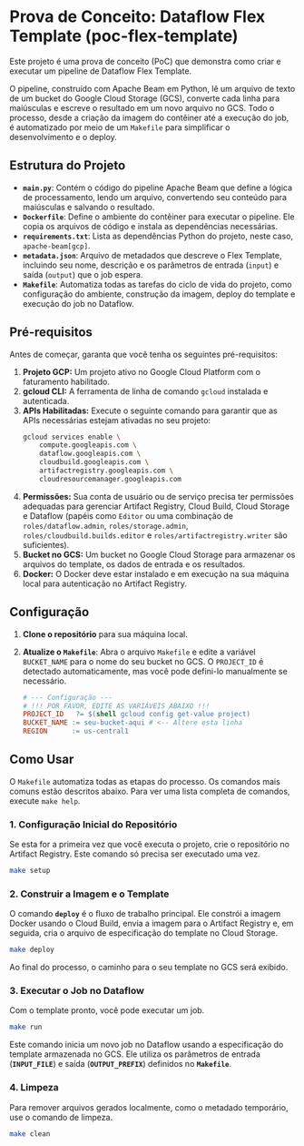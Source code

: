 # Prova de Conceito: Dataflow Flex Template (poc-flex-template)

Este projeto é uma prova de conceito (PoC) que demonstra como criar e executar um pipeline de Dataflow Flex Template.

O pipeline, construído com Apache Beam em Python, lê um arquivo de texto de um bucket do Google Cloud Storage (GCS), converte cada linha para maiúsculas e escreve o resultado em um novo arquivo no GCS. Todo o processo, desde a criação da imagem do contêiner até a execução do job, é automatizado por meio de um `Makefile` para simplificar o desenvolvimento e o deploy.

## Estrutura do Projeto

* **`main.py`**: Contém o código do pipeline Apache Beam que define a lógica de processamento, lendo um arquivo, convertendo seu conteúdo para maiúsculas e salvando o resultado.
* **`Dockerfile`**: Define o ambiente do contêiner para executar o pipeline. Ele copia os arquivos de código e instala as dependências necessárias.
* **`requirements.txt`**: Lista as dependências Python do projeto, neste caso, `apache-beam[gcp]`.
* **`metadata.json`**: Arquivo de metadados que descreve o Flex Template, incluindo seu nome, descrição e os parâmetros de entrada (`input`) e saída (`output`) que o job espera.
* **`Makefile`**: Automatiza todas as tarefas do ciclo de vida do projeto, como configuração do ambiente, construção da imagem, deploy do template e execução do job no Dataflow.

## Pré-requisitos

Antes de começar, garanta que você tenha os seguintes pré-requisitos:

1.  **Projeto GCP:** Um projeto ativo no Google Cloud Platform com o faturamento habilitado.
2.  **gcloud CLI:** A ferramenta de linha de comando `gcloud` instalada e autenticada.
3.  **APIs Habilitadas:** Execute o seguinte comando para garantir que as APIs necessárias estejam ativadas no seu projeto:
    ```bash
    gcloud services enable \
        compute.googleapis.com \
        dataflow.googleapis.com \
        cloudbuild.googleapis.com \
        artifactregistry.googleapis.com \
        cloudresourcemanager.googleapis.com
    ```
4.  **Permissões:** Sua conta de usuário ou de serviço precisa ter permissões adequadas para gerenciar Artifact Registry, Cloud Build, Cloud Storage e Dataflow (papéis como `Editor` ou uma combinação de `roles/dataflow.admin`, `roles/storage.admin`, `roles/cloudbuild.builds.editor` e `roles/artifactregistry.writer` são suficientes).
5.  **Bucket no GCS:** Um bucket no Google Cloud Storage para armazenar os arquivos do template, os dados de entrada e os resultados.
6.  **Docker:** O Docker deve estar instalado e em execução na sua máquina local para autenticação no Artifact Registry.

## Configuração

1.  **Clone o repositório** para sua máquina local.
2.  **Atualize o `Makefile`**: Abra o arquivo `Makefile` e edite a variável `BUCKET_NAME` para o nome do seu bucket no GCS. O `PROJECT_ID` é detectado automaticamente, mas você pode defini-lo manualmente se necessário.

    ```makefile
    # --- Configuração ---
    # !!! POR FAVOR, EDITE AS VARIÁVEIS ABAIXO !!!
    PROJECT_ID   ?= $(shell gcloud config get-value project)
    BUCKET_NAME := seu-bucket-aqui # <-- Altere esta linha
    REGION      := us-central1
    ```

## Como Usar

O `Makefile` automatiza todas as etapas do processo. Os comandos mais comuns estão descritos abaixo. Para ver uma lista completa de comandos, execute `make help`.

### 1. Configuração Inicial do Repositório

Se esta for a primeira vez que você executa o projeto, crie o repositório no Artifact Registry. Este comando só precisa ser executado uma vez.

```bash
make setup
 ```

 ### 2. Construir a Imagem e o Template
O comando **`deploy`** é o fluxo de trabalho principal. Ele constrói a imagem Docker usando o Cloud Build, envia a imagem para o Artifact Registry e, em seguida, cria o arquivo de especificação do template no Cloud Storage.

```bash
make deploy
 ```

Ao final do processo, o caminho para o seu template no GCS será exibido.

 ### 3. Executar o Job no Dataflow
Com o template pronto, você pode executar um job.

```bash
make run
 ```

Este comando inicia um novo job no Dataflow usando a especificação do template armazenada no GCS. Ele utiliza os parâmetros de entrada (**`INPUT_FILE`**) e saída (**`OUTPUT_PREFIX`**) definidos no **`Makefile`**.

 ### 4. Limpeza
Para remover arquivos gerados localmente, como o metadado temporário, use o comando de limpeza.

```bash
make clean
 ```
 